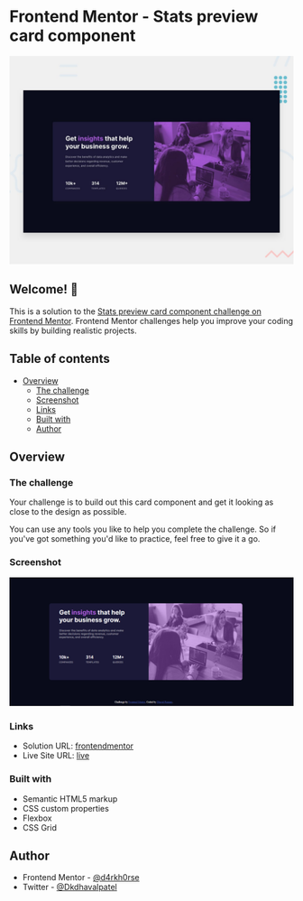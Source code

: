 # Frontend Mentor - Stats preview card component

![Stats preview card component challenge on Frontend Mentor](./design/desktop-preview.jpg)

## Welcome! 👋

This is a solution to the [Stats preview card component challenge on Frontend Mentor](https://www.frontendmentor.io/challenges/stats-preview-card-component-8JqbgoU62). Frontend Mentor challenges help you improve your coding skills by building realistic projects. 

## Table of contents

- [Overview](#overview)
  - [The challenge](#the-challenge)
  - [Screenshot](#screenshot)
  - [Links](#links)
  - [Built with](#built-with)
  - [Author](#author)

## Overview

### The challenge

Your challenge is to build out this card component and get it looking as close to the design as possible.

You can use any tools you like to help you complete the challenge. So if you've got something you'd like to practice, feel free to give it a go.


### Screenshot

![](./screenshot.png)


### Links

- Solution URL: [frontendmentor](https://www.frontendmentor.io/solutions/stats-preview-card-0DDH0HEVw)
- Live Site URL: [live](https://stats-card-sol.netlify.app/)

### Built with

- Semantic HTML5 markup
- CSS custom properties
- Flexbox
- CSS Grid

## Author

- Frontend Mentor - [@d4rkh0rse](https://www.frontendmentor.io/profile/d4rkh0rse)
- Twitter - [@Dkdhavalpatel](https://www.twitter.com/Dkdhavalpatel)
